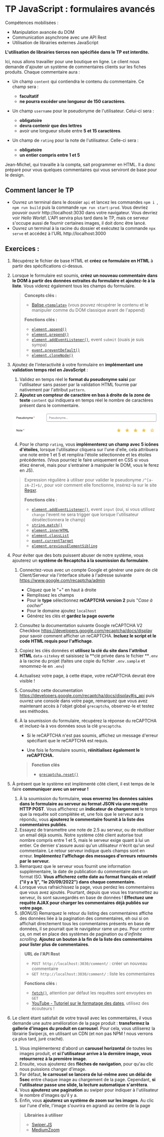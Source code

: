 # TP JavaScript : formulaires avancés

Compétences mobilisées :

- Manipulation avancée du DOM
- Communication asynchrone avec une API Rest
- Utilisation de librairies externes JavaScript 

**L'utilisation de librairies tierces non spécifiée dans le TP est interdite.**



Ici, nous allons travailler pour une boutique en ligne. Le client nous demande d'ajouter un système de commentaires clients sur les fiches produits. Chaque commentaire aura :

- Un champ `content` qui contiendra le contenu du commentaire. Ce champ sera :
  - **facultatif**
  - **ne pourra excéder une longueur de 150 caractères**.

- Un champ `username` pour le pseudonyme de l'utilisateur. Celui-ci sera :
  - **obligatoire**
  - **devra contenir que des lettres**
  - avoir une longueur située entre **5 et 15 caractères**.

- Un champ de `rating` pour la note de l'utilisateur. Celle-ci sera :
  - **obligatoire**
  - **un entier compris entre 1 et 5**




Jean-Michel, qui travaille à la compta, sait programmer en HTML. Il a donc préparé pour vous quelques commentaires qui vous serviront de base pour le design. 



## Comment lancer le TP

- Ouvrez un terminal dans le dossier `api` et lancez les commandes `npm i `, `npm run build` puis la commande `npm run start:prod`. Vous devriez pouvoir ouvrir http://localhost:3030 dans votre navigateur. Vous devriez voir *Hello World!*. L'API servira plus tard dans le TP, mais ce serveur s'occupe aussi de fournir certaines images, il doit donc être lancé.
- Ouvrez un terminal à la racine du dossier et exécutez la commande `npx serve` et accédez à l'URL http://localhost:3000



## Exercices :

1. Récupérez le fichier de base HTML et **créez ce formulaire en HTML** à partir des spécifications ci-dessus.



2. Lorsque le formulaire est soumis, **créez un nouveau commentaire dans le DOM à partir des données extraites du formulaire et ajoutez-le à la liste**. Vous viderez également tous les champs du formulaire.

   > **Concepts clés :**
   >
   > - [Balise `<template>`](https://developer.mozilla.org/fr/docs/Web/HTML/Element/template) (vous pouvez récupérer le contenu et le manipuler comme du DOM classique avant de l'append)
   >
   > **Fonctions clés :**
   >
   > - [`element.append()`](https://developer.mozilla.org/fr/docs/Web/API/Element/append)
   > - [`element.prepend()`](https://developer.mozilla.org/fr/docs/Web/API/Element/prepend)
   > - [`element.addEventListener()`](https://developer.mozilla.org/fr/docs/Web/API/EventTarget/addEventListener), event `submit` (ouais je suis sympa)
   > - [`event.preventDefault()`](https://developer.mozilla.org/fr/docs/Web/API/Event/preventDefault)
   > - [`element.cloneNode()`](https://developer.mozilla.org/en-US/docs/Web/API/Node/cloneNode)



3. Ajoutez de l'interactivité à votre formulaire en **implémentant une validation temps réel en JavaScript** :

   1. Validez en temps réel le **format du pseudonyme saisi** par l'utilisateur sans passer par la validation HTML fournie par nativement par l'attribut `pattern`.
   2. **Ajoutez un compteur de caractère en bas à droite de la zone de texte** `content` qui indiquera en temps réel le nombre de caractères présent dans le commentaire.


   ![Aperçu attendu du champ de note](https://github.com/arthur-eudeline-cours/javascript-tp-formulaires-avances/blob/main/field-screenshot.png?raw=true)
   
   4. Pour le champ `rating`, vous **implémenterez un champ avec 5 icônes d'étoiles**, lorsque l'utilisateur cliquera sur l'une d'elle, cela attribuera une note entre 1 et 5 et remplira l'étoile sélectionnée et les étoiles précédentes. (Vous pourriez le faire uniquement en CSS si vous étiez énervé, mais pour s'entrainer à manipuler le DOM, vous le ferez en JS).

   > Expression régulière à utiliser pour valider le pseudonyme `/^[a-zA-Z]+$/`, pour voir comment elle fonctionne, insérez-la sur le site [Regxr](https://regexr.com/).
   >
   > **Fonctions clés** :
   >
   > - [`element.addEventListener()`](https://developer.mozilla.org/fr/docs/Web/API/EventTarget/addEventListener), event `input` (oui, si vous utilisez `change` l'event ne sera trigger que lorsque l'utilisateur désélectionnera le champ)
   > - [`string.match()`](https://developer.mozilla.org/fr/docs/Web/JavaScript/Reference/Global_Objects/String/match) 
   > - [`element.innerHTML`](https://developer.mozilla.org/en-US/docs/Web/API/Element/innerHTML)
   > - [`element.classList`](https://developer.mozilla.org/en-US/docs/Web/API/Element/classList)
   > - [`event.currentTarget`](https://developer.mozilla.org/en-US/docs/Web/API/Event/currentTarget)
   > - [`element.previousElementSibling`](https://developer.mozilla.org/en-US/docs/Web/API/Element/previousElementSibling)





4. Pour éviter que des bots puissent abuser de notre système, vous ajouterez un **système de Recaptcha à la soumission du formulaire**.

   1. Connectez-vous avec un compte Google et générer une paire de clé Client/Serveur via l'interface située à l'adresse suivante https://www.google.com/recaptcha/admin
      - Cliquez que le "+" en haut à droite
      - Remplissez les champs
      - Pour le **type** sélectionnez **reCAPTCHA version 2** puis "*Case à cocher*"
      - Pour le domaine ajoutez `localhost` 
      - Générez les clés et **gardez la page ouverte**

   2. Consultez la documentation suivante Google reCAPTCHA V2 Checkbox https://developers.google.com/recaptcha/docs/display pour savoir comment afficher un reCAPTCHA. **Incluez le script et le code HTML requis pour l'affichage**.

   3. Copiez les clés données et **utilisez la clé du site dans l'attribut HTML** `data-sitekey` et saisissez la **clé privée dans le fichier **`.env` à la racine du projet (faites une copie du fichier `.env.sample` et renommez-le en `.env`)

   4. Actualisez votre page, à cette étape, votre reCAPTCHA devrait être visible !

   5. Consultez cette documentation https://developers.google.com/recaptcha/docs/display#js_api puis ouvrez une console dans votre page, remarquez que vous avez maintenant accès à l'objet global `grecaptcha`, observez-le et testez ses méthodes.

   6. À la soumission du formulaire, récupérez la réponse du reCAPTCHA et incluez-la à vos données sous la clé `grecaptcha`. 

      - Si le reCAPTCHA n'est pas soumis, affichez un message d'erreur spécifiant que le reCAPTCHA est requis.

      - Une fois le formulaire soumis, **réinitialisez également le reCAPTCHA.**

      > **Fonction clés**
      >
      > - [`grecaptcha.reset()`](https://developers.google.com/recaptcha/docs/display#js_api)



5. À présent que le système est implémenté côté client, il est temps de le faire **communiquer avec un serveur !** 

   1. À la soumission du formulaire, **vous enverrez les données saisies dans le formulaire au serveur au format JSON via une requête HTTP POST**. Vous afficherez un **indicateur de chargement** le temps que la requête soit complétée et, une fois que le serveur aura répondu, vous **ajouterez le commentaire fournit à la liste des commentaires publiés**.
   1. Essayez de transmettre une note de 2.5 au serveur, ou de réutiliser un email déjà soumis. Notre système côté client autorise tout nombre compris entre 1 et 5, mais le serveur exige quant à lui un entier. Ce dernier s'assure aussi qu'un utilisateur n'écrit qu'un seul commentaire. Le retour serveur indique quels champs sont en erreur. **Implémentez l'affichage des messages d'erreurs retournés par le serveur.** 
   1. Remarquez que le serveur vous fournit une information supplémentaire, la date de publication du commentaire dans un format ISO. **Vous afficherez cette date au format français et relatif ("il y a 1j", "le 20/09/2022") dans chaque commentaire.**
   1. Lorsque vous rafraichissez la page, vous perdez les commentaires que vous avez ajoutés. Pourtant, depuis que vous les transmettez au serveur, ils sont sauvegardés en base de données ! **Effectuez une requête AJAX pour charger les commentaires déjà publiés sur votre page.** 
   1. (*BONUS*) Remarquez le retour du listing des commentaires affiche des données liée à la pagination des commentaires, eh oui si on affichait directement tous les commentaires présents en base de données, il se pourrait que le navigateur rame un peu. Pour contrer ça, on met en place des systèmes de pagination ou d'*infinite scrolling*. **Ajoutez un bouton à la fin de la liste des commentaires pour lister plus de commentaires**.

   > **URL de l'API Rest**
   >
   > - `POST http://localhost:3030/comment/` : créer un nouveau commentaire
   > - `GET http://localhost:3030/comment/` : liste les commentaires
   >
   > **Fonctions clés :**
   >
   > - [`fetch()`](https://developer.mozilla.org/fr/docs/Web/API/Fetch_API/Using_Fetch), attention par défaut les requêtes sont envoyées en `GET` 
   > - [YouTube - Tutoriel sur le formatage des dates](https://www.youtube.com/watch?v=acemrBKuDqw), utilisez des écouteurs !

   

6. Le client étant satisfait de votre travail avec les commentaires, il vous demande une autre amélioration de la page produit : **transformez la gallerie d'images du produit en carrousel**. Pour cela, vous utiliserez la librairie Swiper.js, en utilisant un CDN (et non pas NPM ! nous verrons ça plus tard, juré craché). 

   1. Vous implémenterez d'abord un **carousel horizontal** de toutes les images produit, et **si l'utilisateur arrive à la dernière image, vous retournerez à la première image**.
   1. Ensuite, vous ajouterez des **flèches de navigation**, pour qu'au clic nous puissions changer d'image.
   1. Par défaut, **le carrousel se lancera de lui-même avec un délai de 5sec** entre chaque image au chargement de la page. Cependant, **si l'utilisateur passe une slide, la lecture automatique s'arrêtera**.
   1. Vous **ajouterez une pagination** au swiper pour indiquer à l'utilisateur le nombre d'images qu'il y a.
   1. Enfin, vous **ajouterez un système de zoom sur les images**. Au clic sur l'une d'elle, l'image s'ouvrira en agrandi au centre de la page

   > **Librairies à utiliser**
   >
   > - [Swiper.JS](https://letmegooglethat.com/?q=swiperjs)
   > - [MediumZoom](https://github.com/francoischalifour/medium-zoom)


